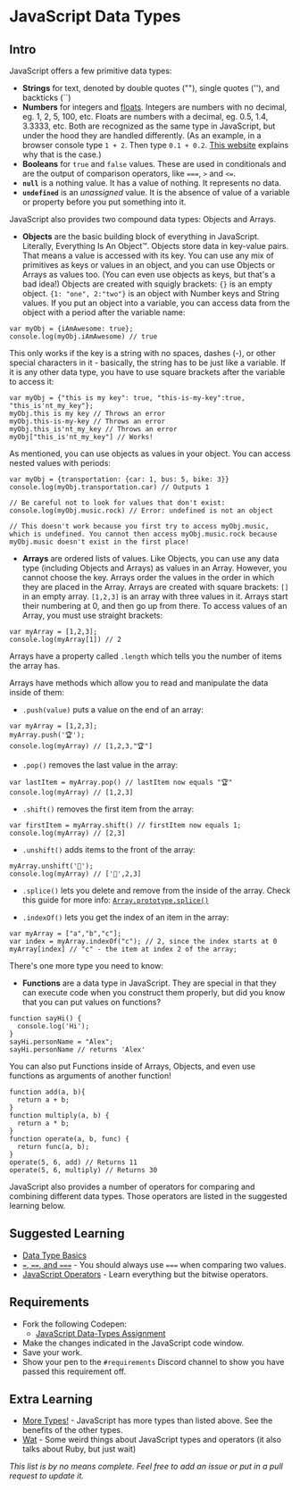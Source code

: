 # JavaScript Data Types

## Intro

JavaScript offers a few primitive data types:

* **Strings** for text, denoted by double quotes (""), single quotes (''), and backticks (\`\`)
* **Numbers** for integers and [floats](https://techterms.com/definition/floatingpoint). Integers are numbers with no decimal, eg. 1, 2, 5, 100, etc. Floats are numbers with a decimal, eg. 0.5, 1.4, 3.3333, etc. Both are recognized as the same type in JavaScript, but under the hood they are handled differently. (As an example, in a browser console type `1 + 2`. Then type `0.1 + 0.2`. [This website](http://0.30000000000000004.com) explains why that is the case.) 
* **Booleans** for `true` and `false` values. These are used in conditionals and are the output of comparison operators, like `===`, `>` and `<=`.
* **`null`** is a nothing value. It has a value of nothing. It represents no data.
* **`undefined`** is an _unassigned_ value. It is the absence of value of a variable or property before you put something into it.

JavaScript also provides two compound data types: Objects and Arrays.

* **Objects** are the basic building block of everything in JavaScript. Literally, Everything Is An Object™. Objects store data in key-value pairs. That means a value is accessed with its key. You can use any mix of primitives as keys or values in an object, and you can use Objects or Arrays as values too. (You can even use objects as keys, but that's a bad idea!) Objects are created with squigly brackets: `{}` is an empty object. `{1: "one", 2:"two"}` is an object with Number keys and String values. If you put an object into a variable, you can access data from the object with a period after the variable name:

```
var myObj = {iAmAwesome: true};
console.log(myObj.iAmAwesome) // true
```

This only works if the key is a string with no spaces, dashes (-), or other special characters in it - basically, the string has to be just like a variable. If it is any other data type, you have to use square brackets after the variable to access it:

```
var myObj = {"this is my key": true, "this-is-my-key":true, "this_is'nt_my_key"};
myObj.this is my key // Throws an error
myObj.this-is-my-key // Throws an error
myObj.this_is'nt_my_key // Throws an error
myObj["this_is'nt_my_key"] // Works!

```

As mentioned, you can use objects as values in your object. You can access nested values with periods:

```
var myObj = {transportation: {car: 1, bus: 5, bike: 3}}
console.log(myObj.transportation.car) // Outputs 1

// Be careful not to look for values that don't exist:
console.log(myObj.music.rock) // Error: undefined is not an object

// This doesn't work because you first try to access myObj.music, which is undefined. You cannot then access myObj.music.rock because myObj.music doesn't exist in the first place!
```

* **Arrays** are ordered lists of values. Like Objects, you can use any data type (including Objects and Arrays) as values in an Array. However, you cannot choose the key. Arrays order the values in the order in which they are placed in the Array. Arrays are created with square brackets: `[]` in an empty array. `[1,2,3]` is an array with three values in it. Arrays start their numbering at 0, and then go up from there. To access values of an Array, you must use straight brackets:

```
var myArray = [1,2,3];
console.log(myArray[1]) // 2
```

Arrays have a property called `.length` which tells you the number of items the array has.

Arrays have methods which allow you to read and manipulate the data inside of them:

* `.push(value)` puts a value on the end of an array:

```
var myArray = [1,2,3];
myArray.push('🏆');
console.log(myArray) // [1,2,3,"🏆"]
```

* `.pop()` removes the last value in the array:

```
var lastItem = myArray.pop() // lastItem now equals "🏆"
console.log(myArray) // [1,2,3]
```

* `.shift()` removes the first item from the array:

```
var firstItem = myArray.shift() // firstItem now equals 1;
console.log(myArray) // [2,3]
```

* `.unshift()` adds items to the front of the array:

```
myArray.unshift('🍩');
console.log(myArray) // ['🍩',2,3]
```

* `.splice()` lets you delete and remove from the inside of the array. Check this guide for more info: [`Array.prototype.splice()`](https://developer.mozilla.org/en-US/docs/Web/JavaScript/Reference/Global_Objects/Array/splice)

* `.indexOf()` lets you get the index of an item in the array:

```
var myArray = ["a","b","c"];
var index = myArray.indexOf("c"); // 2, since the index starts at 0
myArray[index] // "c" - the item at index 2 of the array;
```

There's one more type you need to know:

* **Functions** are a data type in JavaScript. They are special in that they can execute code when you construct them properly, but did you know that you can put values on functions?

```
function sayHi() {
  console.log('Hi');
}
sayHi.personName = "Alex";
sayHi.personName // returns 'Alex'
```

You can also put Functions inside of Arrays, Objects, and even use functions as arguments of another function!

```
function add(a, b){
  return a + b;
}
function multiply(a, b) {
  return a * b;
}
function operate(a, b, func) {
  return func(a, b);
}
operate(5, 6, add) // Returns 11
operate(5, 6, multiply) // Returns 30
```

JavaScript also provides a number of operators for comparing and combining different data types. Those operators are listed in the suggested learning below.

## Suggested Learning

- [Data Type Basics](https://www.w3schools.com/js/js_datatypes.asp)
- [`=`, `==`, and `===`](https://www.codecademy.com/en/forum_questions/558ea4f5e39efed371000508) - You should always use `===` when comparing two values.
- [JavaScript Operators](https://www.w3schools.com/jsref/jsref_operators.asp) - Learn everything but the bitwise operators. 

## Requirements

- Fork the following Codepen:
  - [JavaScript Data-Types Assignment](https://codepen.io/alexanderson1993/pen/XajQxK?editors=0011)
- Make the changes indicated in the JavaScript code window.
- Save your work.
- Show your pen to the `#requirements` Discord channel to show you have passed this requirement off.

## Extra Learning

- [More Types!](https://developer.mozilla.org/en-US/docs/Web/JavaScript/Data_structures) - JavaScript has more types than listed above. See the benefits of the other types.
- [Wat](https://www.destroyallsoftware.com/talks/wat) - Some weird things about JavaScript types and operators (it also talks about Ruby, but just wait)

*This list is by no means complete. Feel free to add an issue or put in a pull request to update it.*
